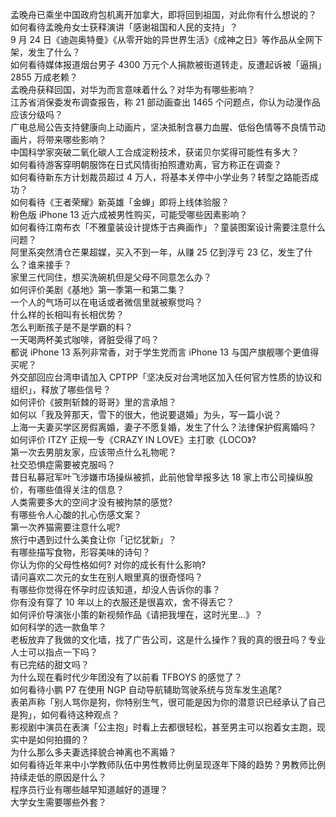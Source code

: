 孟晚舟已乘坐中国政府包机离开加拿大，即将回到祖国，对此你有什么想说的？  
如何看待孟晚舟女士获释演讲「感谢祖国和人民的支持」？  
9 月 24 日《迪迦奥特曼》《从零开始的异世界生活》《成神之日》等作品从全网下架，发生了什么？  
如何看待媒体报道烟台男子 4300 万元个人捐款被街道转走，反遭起诉被「逼捐」2855 万成老赖？  
孟晚舟获释回国，对华为而言意味着什么？对华为有哪些影响？  
江苏省消保委发布调查报告，称 21 部动画查出 1465 个问题点，你认为动漫作品应该分级吗？  
广电总局公告支持健康向上动画片，坚决抵制含暴力血腥、低俗色情等不良情节动画片，将带来哪些影响？  
中国科学家突破二氧化碳人工合成淀粉技术，获诺贝尔奖得可能性有多大？  
如何看待游客穿明朝服饰在日式风情街拍照遭劝离，官方称正在调查？  
如何看待新东方计划裁员超过 4 万人，将基本关停中小学业务？转型之路能否成功？  
如何看待《王者荣耀》新英雄「金蝉」即将上线体验服？  
粉色版 iPhone 13 近六成被男性购买，可能受哪些因素影响？  
如何看待江南布衣「不雅童装设计提炼于古典画作」？童装图案设计需要注意什么问题？  
阿里系突然清仓芒果超媒，买入不到一年，从赚 25 亿到浮亏 23 亿，发生了什么？谁来接手？  
家里三代同住，想买洗碗机但是父母不同意怎么办？  
如何评价美剧《基地》第一季第一和第二集？  
一个人的气场可以在电话或者微信里就被察觉吗？  
什么样的长相叫有长相优势？  
怎么判断孩子是不是学霸的料？  
一天喝两杯美式咖啡，肾脏受得了吗？  
都说 iPhone 13 系列非常香，对于学生党而言 iPhone 13 与国产旗舰哪个更值得买呢？  
外交部回应台湾申请加入 CPTPP「坚决反对台湾地区加入任何官方性质的协议和组织」，释放了哪些信号？  
如何评价《披荆斩棘的哥哥》里的言承旭？  
如何以「我及笄那天，雪下的很大，他说要退婚」为头，写一篇小说？  
上海一夫妻买学区房假离婚，妻子不愿复婚，发生了什么？法律保护假离婚吗？  
如何评价 ITZY 正规一专《CRAZY IN LOVE》主打歌《LOCO》?  
第一次去男朋友家，应该带点什么礼物呢？  
社交恐惧症需要被克服吗？  
昔日私募冠军叶飞涉嫌市场操纵被抓，此前他曾举报多达 18 家上市公司操纵股价，有哪些值得关注的信息？  
人类需要多大的空间才没有被拘禁的感觉?  
有哪些令人心酸的扎心伤感文案？  
第一次养猫需要注意什么呢?  
旅行中遇到过什么美食让你「记忆犹新」？  
有哪些描写食物，形容美味的诗句？  
你认为你的父母性格如何? 对你的成长有什么影响?  
请问喜欢二次元的女生在别人眼里真的很奇怪吗？  
有哪些你觉得在怀孕时应该知道，却没人告诉你的事？  
你有没有穿了 10 年以上的衣服还是很喜欢，舍不得丢它？  
如何评价导演张小策的新视频作品《请把我埋在，这时光里...》？  
如何科学的选一款鱼竿？  
老板放弃了我做的文化墙，找了广告公司，这是什么操作？我的真的很丑吗？专业人士可以指点一下吗？  
有已完结的甜文吗？  
为什么现在看时代少年团没有了以前看 TFBOYS 的感觉了？  
如何看待小鹏 P7 在使用 NGP 自动导航辅助驾驶系统与货车发生追尾?  
表弟声称「别人骂你是狗，你特别生气，很可能是因为你的潜意识已经承认了自己是狗」，如何看待这种观点？  
影视剧中演员在表演「公主抱」时看上去都很轻松，甚至男主可以抱着女主跑，现实中是如何拍摄的？  
为什么那么多夫妻选择貌合神离也不离婚？  
如何看待近年来中小学教师队伍中男性教师比例呈现逐年下降的趋势？男教师比例持续走低的原因是什么？  
程序员行业有哪些越早知道越好的道理？  
大学女生需要哪些外套？  
